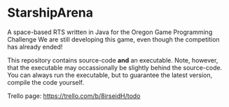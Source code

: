 # StarshipArena
A space-based RTS written in Java for the Oregon Game Programming Challenge
We are still developing this game, even though the competition has already ended!

This repository contains source-code **and** an executable. Note, however, that the executable may occassionally be slightly behind the source-code. You can always run the executable, but to guarantee the latest version, compile the code yourself.

Trello page: https://trello.com/b/8irseidH/todo
